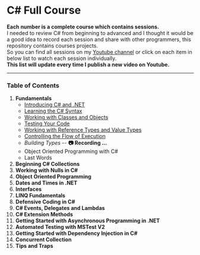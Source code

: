 # C# Full Course

**Each number is a complete course which contains sessions.**  
I needed to review C# from beginning to advanced and I thought it would be a good idea to record each session and share with other programmers, this repository contains courses projects.  
So you can find all sessions on my [Youtube channel](https://www.youtube.com/watch?v=YkI4Ml5iVZU&list=PLYhArLpz29AF8jyjGgMcDn-xgmjgwhJvg) or click on each item in below list to watch each session individually.  
**__This list will update every time I publish a new video on Youtube.__**
___



### Table of Contents

1. **Fundamentals**
    * [Introducing C# and .NET](https://youtu.be/YkI4Ml5iVZU)
    * [Learning the C# Syntax](https://youtu.be/cG69eE4GIJI)
    * [Working with Classes and Objects](https://youtu.be/AcBxq7pubv0)
    * [Testing Your Code](https://youtu.be/6epmTk7SE3A)
    * [Working with Reference Types and Value Types](https://www.youtube.com/watch?v=RDmNJnbVgPQ)
    * [Controlling the Flow of Execution](https://www.youtube.com/watch?v=puddgcugJZ4)
    * _Building Types_ -- **&#128247; Recording ...**
    * Object Oriented Programming with C#
    * Last Words
2. **Beginning C# Collections**
3. **Working with Nulls in C#**
4. **Object Oriented Programming**
5. **Dates and Times in .NET**
6. **Interfaces**
7. **LINQ Fundamentals**
8. **Defensive Coding in C#**
9. **C# Events, Delegates and Lambdas**
10. **C# Extension Methods**
11. **Getting Started with Asynchronous Programming in .NET**
12. **Automated Testing with MSTest V2**
13. **Getting Started with Dependency Injection in C#**
14. **Concurrent Collection**
15. **Tips and Traps**
